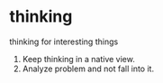 # thinking
thinking for interesting things

1. Keep thinking in a native view.
2. Analyze problem and not fall into it.
